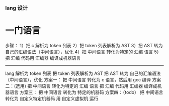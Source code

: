 ### lang 设计

# 一门语言

步骤：
1）把 c 解析为 token 列表
2）把 token 列表解析为 AST
3）把 AST 转为 自己的汇编语法（中间语言），优化
4）把 中间语言 转化为特定的 汇编 语言
5）把 汇编 代码用 汇编器 编译成机器语言

-------------------
lang 解析为 token 列表
把 token 列表解析为 AST
把 AST 转为 自己的汇编语法（中间语言），优化
方案一：
把 中间语言 转化为 c 语言，然后用 gcc 编译
方案二：(选用)
把 中间语言 转化为特定的 汇编 语言
把 汇编 代码用 汇编器 编译成机器语言
方案三：
把 中间语言 转化为 特定的机器码
方案四：（todo）
把 中间语言 转化为 自定义特定机器码
用 自定义虚拟机 运行

